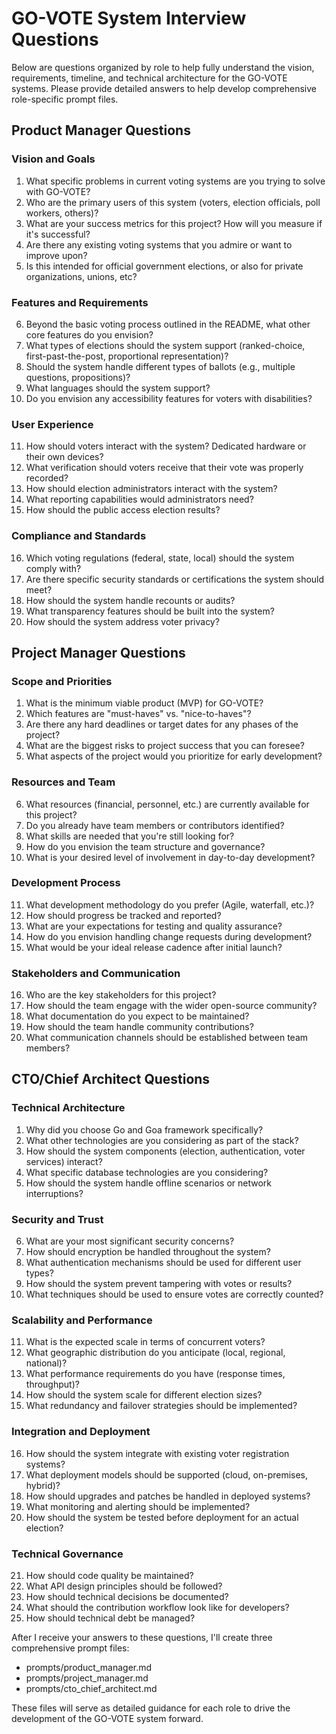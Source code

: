 # GO-VOTE System Interview Questions

Below are questions organized by role to help fully understand the vision, requirements, timeline, and technical architecture for the GO-VOTE systems. Please provide detailed answers to help develop comprehensive role-specific prompt files.

## Product Manager Questions

### Vision and Goals
1. What specific problems in current voting systems are you trying to solve with GO-VOTE?
2. Who are the primary users of this system (voters, election officials, poll workers, others)?
3. What are your success metrics for this project? How will you measure if it's successful?
4. Are there any existing voting systems that you admire or want to improve upon?
5. Is this intended for official government elections, or also for private organizations, unions, etc?

### Features and Requirements
6. Beyond the basic voting process outlined in the README, what other core features do you envision?
7. What types of elections should the system support (ranked-choice, first-past-the-post, proportional representation)?
8. Should the system handle different types of ballots (e.g., multiple questions, propositions)?
9. What languages should the system support?
10. Do you envision any accessibility features for voters with disabilities?

### User Experience
11. How should voters interact with the system? Dedicated hardware or their own devices?
12. What verification should voters receive that their vote was properly recorded?
13. How should election administrators interact with the system?
14. What reporting capabilities would administrators need?
15. How should the public access election results?

### Compliance and Standards
16. Which voting regulations (federal, state, local) should the system comply with?
17. Are there specific security standards or certifications the system should meet?
18. How should the system handle recounts or audits?
19. What transparency features should be built into the system?
20. How should the system address voter privacy?

## Project Manager Questions

### Scope and Priorities
1. What is the minimum viable product (MVP) for GO-VOTE?
2. Which features are "must-haves" vs. "nice-to-haves"?
3. Are there any hard deadlines or target dates for any phases of the project?
4. What are the biggest risks to project success that you can foresee?
5. What aspects of the project would you prioritize for early development?

### Resources and Team
6. What resources (financial, personnel, etc.) are currently available for this project?
7. Do you already have team members or contributors identified?
8. What skills are needed that you're still looking for?
9. How do you envision the team structure and governance?
10. What is your desired level of involvement in day-to-day development?

### Development Process
11. What development methodology do you prefer (Agile, waterfall, etc.)?
12. How should progress be tracked and reported?
13. What are your expectations for testing and quality assurance?
14. How do you envision handling change requests during development?
15. What would be your ideal release cadence after initial launch?

### Stakeholders and Communication
16. Who are the key stakeholders for this project?
17. How should the team engage with the wider open-source community?
18. What documentation do you expect to be maintained?
19. How should the team handle community contributions?
20. What communication channels should be established between team members?

## CTO/Chief Architect Questions

### Technical Architecture
1. Why did you choose Go and Goa framework specifically?
2. What other technologies are you considering as part of the stack?
3. How should the system components (election, authentication, voter services) interact?
4. What specific database technologies are you considering?
5. How should the system handle offline scenarios or network interruptions?

### Security and Trust
6. What are your most significant security concerns?
7. How should encryption be handled throughout the system?
8. What authentication mechanisms should be used for different user types?
9. How should the system prevent tampering with votes or results?
10. What techniques should be used to ensure votes are correctly counted?

### Scalability and Performance
11. What is the expected scale in terms of concurrent voters?
12. What geographic distribution do you anticipate (local, regional, national)?
13. What performance requirements do you have (response times, throughput)?
14. How should the system scale for different election sizes?
15. What redundancy and failover strategies should be implemented?

### Integration and Deployment
16. How should the system integrate with existing voter registration systems?
17. What deployment models should be supported (cloud, on-premises, hybrid)?
18. How should upgrades and patches be handled in deployed systems?
19. What monitoring and alerting should be implemented?
20. How should the system be tested before deployment for an actual election?

### Technical Governance
21. How should code quality be maintained?
22. What API design principles should be followed?
23. How should technical decisions be documented?
24. What should the contribution workflow look like for developers?
25. How should technical debt be managed?

After I receive your answers to these questions, I'll create three comprehensive prompt files:
- prompts/product_manager.md
- prompts/project_manager.md
- prompts/cto_chief_architect.md

These files will serve as detailed guidance for each role to drive the development of the GO-VOTE system forward.